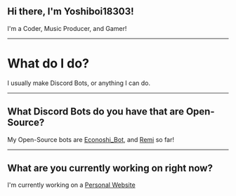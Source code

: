 ## Hi there, I'm Yoshiboi18303!
I'm a Coder, Music Producer, and Gamer!

--------------------------------------------

# What do I do?
I usually make Discord Bots, or anything I can do.

--------------------------------------------

## What Discord Bots do you have that are Open-Source?
My Open-Source bots are [Econoshi_Bot](https://github.com/Yoshiboi18303/Econoshi_Bot-Code), and [Remi](https://github.com/Yoshiboi18303/Remi-Bot-Code) so far!

--------------------------------------------

## What are you currently working on right now?
I'm currently working on a [Personal Website](https://pasteboard.co/K23VRBa.png)
